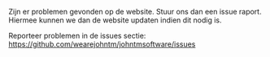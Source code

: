 Zijn er problemen gevonden op de website. Stuur ons dan een issue raport. Hiermee kunnen we dan de website updaten indien dit nodig is.

Reporteer problemen in de issues sectie: https://github.com/wearejohntm/johntmsoftware/issues
